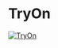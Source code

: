 # TryOn
[![TryOn](https://img.youtube.com/vi/25NjKDpvB1M/0.jpg)](https://www.youtube.com/watch?v=25NjKDpvB1M)
